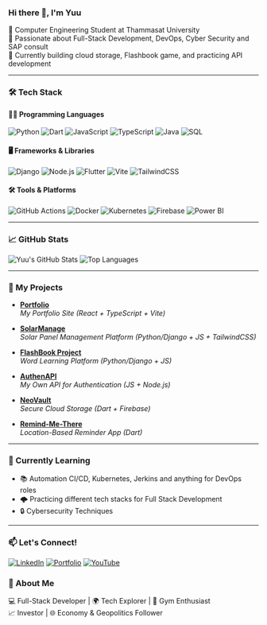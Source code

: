 ### Hi there 👋, I'm Yuu
🔹 Computer Engineering Student at Thammasat University  
🔹 Passionate about Full-Stack Development, DevOps, Cyber Security and SAP consult  
🔹 Currently building cloud storage, Flashbook game, and practicing API development  

---

### 🛠️ Tech Stack

#### 🧑‍💻 Programming Languages  
![Python](https://img.shields.io/badge/Python-3776AB?style=for-the-badge&logo=python&logoColor=white)
![Dart](https://img.shields.io/badge/Dart-0175C2?style=for-the-badge&logo=dart&logoColor=white)
![JavaScript](https://img.shields.io/badge/JavaScript-F7DF1E?style=for-the-badge&logo=javascript&logoColor=black)
![TypeScript](https://img.shields.io/badge/TypeScript-3178C6?style=for-the-badge&logo=typescript&logoColor=white)
![Java](https://img.shields.io/badge/Java-007396?style=for-the-badge&logo=java&logoColor=white)
![SQL](https://img.shields.io/badge/SQL-4479A1?style=for-the-badge&logo=postgresql&logoColor=white)

#### 🖥️ Frameworks & Libraries  
![Django](https://img.shields.io/badge/Django-092E20?style=for-the-badge&logo=django&logoColor=white)
![Node.js](https://img.shields.io/badge/Node.js-43853D?style=for-the-badge&logo=node.js&logoColor=white)
![Flutter](https://img.shields.io/badge/Flutter-02569B?style=for-the-badge&logo=flutter&logoColor=white)
![Vite](https://img.shields.io/badge/Vite-646CFF?style=for-the-badge&logo=vite&logoColor=white)
![TailwindCSS](https://img.shields.io/badge/TailwindCSS-38B2AC?style=for-the-badge&logo=tailwind-css&logoColor=white)

#### 🛠️ Tools & Platforms  
![GitHub Actions](https://img.shields.io/badge/GitHub_Actions-2088FF?style=for-the-badge&logo=github-actions&logoColor=white)
![Docker](https://img.shields.io/badge/Docker-2496ED?style=for-the-badge&logo=docker&logoColor=white)
![Kubernetes](https://img.shields.io/badge/Kubernetes-326CE5?style=for-the-badge&logo=kubernetes&logoColor=white)
![Firebase](https://img.shields.io/badge/Firebase-FFCA28?style=for-the-badge&logo=firebase&logoColor=white)
![Power BI](https://img.shields.io/badge/Power_BI-F2C811?style=for-the-badge&logo=power-bi&logoColor=black)

---

### 📈 GitHub Stats
![Yuu's GitHub Stats](https://github-readme-stats.vercel.app/api?username=Yuutoallalong&show_icons=true&theme=radical)
![Top Languages](https://github-readme-stats.vercel.app/api/top-langs/?username=Yuutoallalong&layout=compact&theme=radical)

---

### 🚀 My Projects
- **[Portfolio](https://yuutoutopia.duckdns.org/)**  
  _My Portfolio Site (React + TypeScript + Vite)_

- **[SolarManage](https://solarizz.duckdns.org/login/)**  
  _Solar Panel Management Platform (Python/Django + JS + TailwindCSS)_

- **[FlashBook Project](https://flashbook.duckdns.org/)**  
  _Word Learning Platform (Python/Django + JS)_

- **[AuthenAPI](https://github.com/Yuutoallalong/AuthenAPI)**  
  _My Own API for Authentication (JS + Node.js)_

- **[NeoVault](https://github.com/Yuutoallalong/NeoVault)**  
  _Secure Cloud Storage (Dart + Firebase)_

- **[Remind-Me-There](https://github.com/Yuutoallalong/Remind-Me-There)**  
  _Location-Based Reminder App (Dart)_

---

### 🌱 Currently Learning
- 📚 Automation CI/CD, Kubernetes, Jerkins and anything for DevOps roles
- 🌩️ Practicing different tech stacks for Full Stack Development
- 🔒 Cybersecurity Techniques
---

### 📫 Let's Connect!
[![LinkedIn](https://img.shields.io/badge/LinkedIn-0A66C2?style=for-the-badge&logo=linkedin&logoColor=white)](https://linkedin.com/in/parathakorn-thanamee)
[![Portfolio](https://img.shields.io/badge/Portfolio-ff5722?style=for-the-badge&logo=codeforces&logoColor=white)](https://yuutoutopia.duckdns.org)
[![YouTube](https://img.shields.io/badge/YouTube-FF0000?style=for-the-badge&logo=youtube&logoColor=white)](https://www.youtube.com/channel/@YuutoUtopia)

### 🚀 About Me
💻 Full-Stack Developer | 🌍 Tech Explorer | 💪 Gym Enthusiast  
📈 Investor | 🌐 Economy & Geopolitics Follower 
